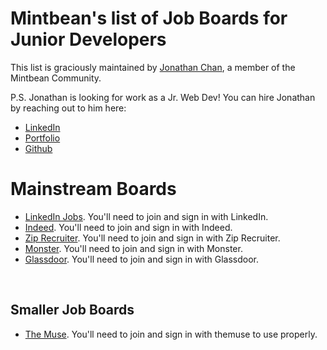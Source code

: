 # Mintbean's list of Job Boards for Junior Developers

This list is graciously maintained by [Jonathan Chan](https://github.com/JC-008), a member of the Mintbean Community.

P.S. Jonathan is looking for work as a Jr. Web Dev! You can hire Jonathan by reaching out to him here:

* [LinkedIn](https://www.linkedin.com/in/jonathan-chan8/)
* [Portfolio](https://jc-008.github.io/)
* [Github](https://github.com/JC-008)

# Mainstream Boards

* [LinkedIn Jobs](https://www.linkedin.com/jobs/). You'll need to join and sign in with LinkedIn.
* [Indeed](https://www.indeed.com ). You'll need to join and sign in with Indeed.
* [Zip Recruiter](www.ziprecruiter.com). You'll need to join and sign in with Zip Recruiter.
* [Monster](https://www.monster.com/). You'll need to join and sign in with Monster.
* [Glassdoor](https://www.glassdoor.com). You'll need to join and sign in with Glassdoor.
<br>

## Smaller Job Boards

* [The Muse](https://www.themuse.com ). You'll need to join and sign in with themuse to use properly.
